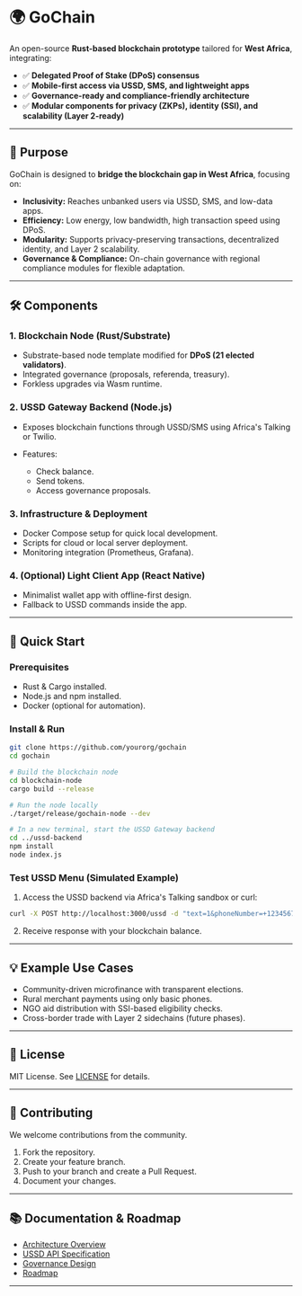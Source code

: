 # 🌍 GoChain

An open-source **Rust-based blockchain prototype** tailored for **West Africa**, integrating:

* ✅ **Delegated Proof of Stake (DPoS) consensus**
* ✅ **Mobile-first access via USSD, SMS, and lightweight apps**
* ✅ **Governance-ready and compliance-friendly architecture**
* ✅ **Modular components for privacy (ZKPs), identity (SSI), and scalability (Layer 2-ready)**

---

## 🎯 Purpose

GoChain is designed to **bridge the blockchain gap in West Africa**, focusing on:

* **Inclusivity:** Reaches unbanked users via USSD, SMS, and low-data apps.
* **Efficiency:** Low energy, low bandwidth, high transaction speed using DPoS.
* **Modularity:** Supports privacy-preserving transactions, decentralized identity, and Layer 2 scalability.
* **Governance & Compliance:** On-chain governance with regional compliance modules for flexible adaptation.

---

## 🛠 Components

### 1. Blockchain Node (Rust/Substrate)

* Substrate-based node template modified for **DPoS (21 elected validators)**.
* Integrated governance (proposals, referenda, treasury).
* Forkless upgrades via Wasm runtime.

### 2. USSD Gateway Backend (Node.js)

* Exposes blockchain functions through USSD/SMS using Africa's Talking or Twilio.
* Features:

  * Check balance.
  * Send tokens.
  * Access governance proposals.

### 3. Infrastructure & Deployment

* Docker Compose setup for quick local development.
* Scripts for cloud or local server deployment.
* Monitoring integration (Prometheus, Grafana).

### 4. (Optional) Light Client App (React Native)

* Minimalist wallet app with offline-first design.
* Fallback to USSD commands inside the app.

---

## 🚀 Quick Start

### Prerequisites

* Rust & Cargo installed.
* Node.js and npm installed.
* Docker (optional for automation).

### Install & Run

```bash
git clone https://github.com/yourorg/gochain
cd gochain

# Build the blockchain node
cd blockchain-node
cargo build --release

# Run the node locally
./target/release/gochain-node --dev

# In a new terminal, start the USSD Gateway backend
cd ../ussd-backend
npm install
node index.js
```

### Test USSD Menu (Simulated Example)

1. Access the USSD backend via Africa's Talking sandbox or curl:

```bash
curl -X POST http://localhost:3000/ussd -d "text=1&phoneNumber=+1234567890"
```

2. Receive response with your blockchain balance.

---

## 💡 Example Use Cases

* Community-driven microfinance with transparent elections.
* Rural merchant payments using only basic phones.
* NGO aid distribution with SSI-based eligibility checks.
* Cross-border trade with Layer 2 sidechains (future phases).

---

## 📜 License

MIT License.
See [LICENSE](LICENSE) for details.

---

## 🤝 Contributing

We welcome contributions from the community.

1. Fork the repository.
2. Create your feature branch.
3. Push to your branch and create a Pull Request.
4. Document your changes.

---

## 📚 Documentation & Roadmap

* [Architecture Overview](/architecture.md)
* [USSD API Specification](/ussd-api.md)
* [Governance Design](/governance.md)
* [Roadmap](/roadmap.md)

---
